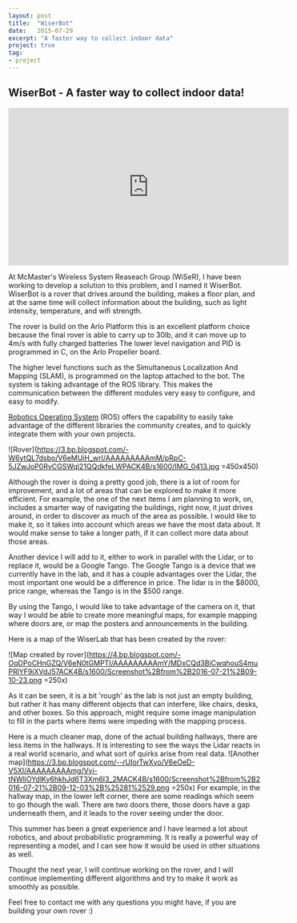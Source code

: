 ```yaml
---
layout: post
title:  "WiserBot"
date:   2015-07-29
excerpt: "A faster way to collect indoor data"
project: true
tag:
- project
---
```


## WiserBot - A faster way to collect indoor data!
<iframe width="560" height="315" src="https://www.youtube.com/embed/zxxfx1js2aI" frameborder="0" allowfullscreen></iframe>

At McMaster's Wireless System Reaseach Group (WiSeR), I have been working to develop a solution to this problem, and I named it WiserBot. 
WiserBot is a rover that drives around the building, makes a floor plan, and at the same time will collect information about the building, such as light intensity, temperature, and wifi strength.

The rover is build on the Arlo Platform this is an excellent platform choice because the final rover is able to carry up to 30lb, and it can move up to 4m/s with fully charged batteries
The lower level navigation and PID is programmed in C, on the Arlo Propeller board.

The higher level functions such as the Simultaneous Localization And Mapping (SLAM), is programmed on the laptop attached to the bot. 
The system is taking advantage of the ROS library. This makes the communication between the different modules very easy to configure, and easy to modify.

[Robotics Operating System](http://www.ros.org/) (ROS) offers the capability to easily take advantage of the different libraries the community creates, and to quickly integrate them with your own projects.

![Rover](https://3.bp.blogspot.com/-W6ytQL7dsbo/V6eMUiH_wrI/AAAAAAAAAmM/pRpC-5JZwJoP0RvCGSWql21QQdkfeLWPACK4B/s1600/IMG_0413.jpg =450x450)

Although the rover is doing a pretty good job, there is a lot of room for improvement, and a lot of areas that can be explored to make it more efficient.
For example, the one of the next items I am planning to work, on, includes a smarter way of navigating the buildings, right now, it just drives around, in order to discover as much of the area as possible.
I would like to make it, so it takes into account which areas we have the most data about. It would make sense to take a longer path, if it can collect more data about those areas.

Another device I will add to it, either to work in parallel with the Lidar, or to replace it, would be a Google Tango.
The Google Tango is a device that we currently have in the lab, and it has a couple advantages over the Lidar, the most important one would be a difference in price. The lidar is in the $8000, price range, whereas the Tango is in the $500 range.

By using the Tango, I would like to take advantage of the camera on it, that way I would be able to create more meaningful maps, for example mapping where doors are, or map the posters and announcements in the building.

Here is a map of the WiserLab that has been created by the rover:

![Map created by rover](https://4.bp.blogspot.com/-OqDPoCHnGZQ/V6eN0tGMPTI/AAAAAAAAAmY/MDxCQd3BiCwqhouS4muPRlYF9jXVdJ57ACK4B/s1600/Screenshot%2Bfrom%2B2016-07-21%2B09-10-23.png =250x)

As it can be seen, it is a bit 'rough' as the lab is not just an empty building, but rather it has many different objects that can interfere, like chairs, desks, and other boxes. So this approach, might require some image manipulation to fill in the parts where items were impeding with the mapping process.

Here is a much cleaner map, done of the actual building hallways, there are less items in the hallways.
It is interesting to see the ways the Lidar reacts in a real world scenario, and what sort of quirks arise from real data.
![Another map](https://3.bp.blogspot.com/--rUIorTwXvo/V6eOeD-V5XI/AAAAAAAAAmg/Vyi-tNWliOYdlKy6hkhJd6T3Xm6I3_2MACK4B/s1600/Screenshot%2Bfrom%2B2016-07-21%2B09-12-03%2B%25281%2529.png =250x)
For example, in the hallway map, in the lower left corner, there are some readings which seem to go though the wall. There are two doors there, those doors have a gap underneath them, and it leads to the rover seeing under the door.

This summer has been a great experience and I have learned a lot about robotics, and about probabilistic programming.
It is really a powerful way of representing a model, and I can see how it would be used in other situations as well.

Thought the next year, I will continue working on the rover, and I will continue implementing different algorithms and try to make it work as smoothly as possible.

Feel free to contact me with any questions you might have, if you are building your own rover :)
